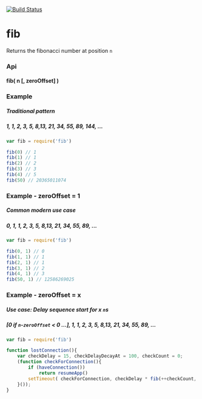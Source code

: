 [![Build Status](https://secure.travis-ci.org/fluffybunnies/fib.png)](http://travis-ci.org/fluffybunnies/fib)

# fib

Returns the fibonacci number at position `n`


### Api

#### fib( n [, zeroOffset] )


### Example
##### Traditional pattern
##### 1, 1, 2, 3, 5, 8,13, 21, 34, 55, 89, 144, ...
```javascript
var fib = require('fib')

fib(0) // 1
fib(1) // 1
fib(2) // 2
fib(3) // 3
fib(4) // 5
fib(50) // 20365011074
```


### Example - zeroOffset = 1
##### Common modern use case
##### 0, 1, 1, 2, 3, 5, 8,13, 21, 34, 55, 89, ...
```javascript
var fib = require('fib')

fib(0, 1) // 0
fib(1, 1) // 1
fib(2, 1) // 1
fib(3, 1) // 2
fib(4, 1) // 3
fib(50, 1) // 12586269025
```


### Example - zeroOffset = x
##### Use case: Delay sequence start for x `n`s
##### [0 if `n`-`zeroOffset` < 0 ...], 1, 1, 2, 3, 5, 8,13, 21, 34, 55, 89, ...
```javascript
var fib = require('fib')

function lostConnection(){
	var checkDelay = 15, checkDelayDecayAt = 100, checkCount = 0;
	(function checkForConnection(){
		if (haveConnection())
			return resumeApp()
		setTimeout( checkForConnection, checkDelay * fib(++checkCount, checkDelayDecayAt) )
	}());
}
```

